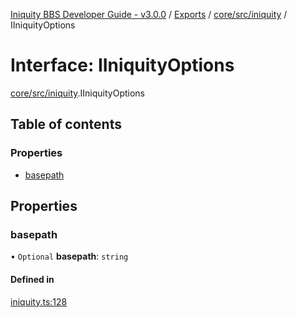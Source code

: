 [Iniquity BBS Developer Guide - v3.0.0](../README.md) / [Exports](../modules.md) / [core/src/iniquity](../modules/core_src_iniquity.md) / IIniquityOptions

# Interface: IIniquityOptions

[core/src/iniquity](../modules/core_src_iniquity.md).IIniquityOptions

## Table of contents

### Properties

- [basepath](core_src_iniquity.IIniquityOptions.md#basepath)

## Properties

### basepath

• `Optional` **basepath**: `string`

#### Defined in

[iniquity.ts:128](https://github.com/iniquitybbs/iniquity/blob/4b29673/packages/core/src/iniquity.ts#L128)
